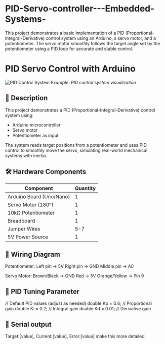 # PID-Servo-controller---Embedded-Systems-
This project demonstrates a basic implementation of a PID (Proportional-Integral-Derivative) control system using an Arduino, a servo motor, and a potentiometer. The servo motor smoothly follows the target angle set by the potentiometer using a PID loop for accurate and stable control.


# PID Servo Control with Arduino

![PID Control System](https://miro.medium.com/v2/resize:fit:1400/0*6qwQPLegKNIOW_Et) 
*Example: PID control system visualization*

## 📝 Description
This project demonstrates a PID (Proportional-Integral-Derivative) control system using:
- Arduino microcontroller
- Servo motor
- Potentiometer as input

The system reads target positions from a potentiometer and uses PID control to smoothly move the servo, simulating real-world mechanical systems with inertia.

## 🛠 Hardware Components
| Component | Quantity |
|-----------|----------|
| Arduino Board (Uno/Nano) | 1 |
| Servo Motor (180°) | 1 |
| 10kΩ Potentiometer | 1 |
| Breadboard | 1 |
| Jumper Wires | 5-7 |
| 5V Power Source | 1 |

## 🔌 Wiring Diagram
Potentiometer:
   Left pin  → 5V
   Right pin → GND
   Middle pin → A0

Servo Motor:
   Brown/Black → GND
   Red → 5V
   Orange/Yellow → Pin 9


## 🔌 PID Tuning Parameter

// Default PID values (adjust as needed)
double Kp = 0.6;  // Proportional gain
double Ki = 0.2;  // Integral gain
double Kd = 0.01; // Derivative gain

## 🔌 Serial output

Target:[value], Current:[value], Error:[value]
 make this more detailed

